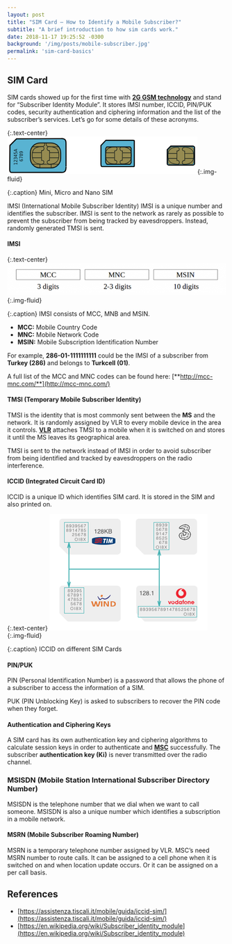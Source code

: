 ```yaml
---
layout: post
title: "SIM Card – How to Identify a Mobile Subscriber?"
subtitle: "A brief introduction to how sim cards work."
date: 2018-11-17 19:25:52 -0300
background: '/img/posts/mobile-subscriber.jpg'
permalink: 'sim-card-basics'
---
```


## SIM Card
SIM cards showed up for the first time with [**2G GSM technology**](/2g-gsm-cellular-network-basics/) and stand for “Subscriber Identity Module”. It stores IMSI number, ICCID, PIN/PUK codes, security authentication and ciphering information and the list of the subscriber’s services. Let’s go for some details of these acronyms.

{:.text-center}
![Subscriber Identity Module](/img/posts/SIM.png){:.img-fluid}

{:.caption}
Mini, Micro and Nano SIM

IMSI (International Mobile Subscriber Identity)
IMSI is a unique number and identifies the subscriber. IMSI is sent to the network as rarely as possible to prevent the subscriber from being tracked by eavesdroppers. Instead, randomly generated TMSI is sent.

#### IMSI

{:.text-center}
![IMSI](/img/posts/mcc-mnc.png){:.img-fluid}

{:.caption}
IMSI consists of MCC, MNB and MSIN.

- **MCC:** Mobile Country Code
- **MNC:** Mobile Network Code
- **MSIN:** Mobile Subscription Identification Number

For example, **286-01-1111111111** could be the IMSI of a subscriber from **Turkey (286)** and belongs to **Turkcell (01)**.

A full list of the MCC and MNC codes can be found here: [**http://mcc-mnc.com/**](http://mcc-mnc.com/)

#### TMSI (Temporary Mobile Subscriber Identity)

TMSI is the identity that is most commonly sent between the **MS** and the network. It is randomly assigned by VLR to every mobile device in the area it controls. [**VLR**](/2g-gsm-cellular-network-basics/) attaches TMSI to a mobile when it is switched on and stores it until the MS leaves its geographical area.

TMSI is sent to the network instead of IMSI in order to avoid subscriber from being identified and tracked by eavesdroppers on the radio interference.

#### ICCID (Integrated Circuit Card ID)
ICCID is a unique ID which identifies SIM card. It is stored in the SIM and also printed on.


{:.text-center}
![ICCID on SIM](/img/posts/ICCID.png){:.img-fluid}

{:.caption}
ICCID on different SIM Cards

#### PIN/PUK

PIN (Personal Identification Number) is a password that allows the phone of a subscriber to access the information of a SIM.

PUK (PIN Unblocking Key) is asked to subscribers to recover the PIN code when they forget.

#### Authentication and Ciphering Keys

A SIM card has its own authentication key and ciphering algorithms to calculate session keys in order to authenticate and [**MSC**]((/2g-gsm-cellular-network-basics/)) successfully. The subscriber **authentication key (Ki)** is never transmitted over the radio channel.

### MSISDN (Mobile Station International Subscriber Directory Number)

MSISDN is the telephone number that we dial when we want to call someone. MSISDN is also a unique number which identifies a subscription in a mobile network.

#### MSRN (Mobile Subscriber Roaming Number)

MSRN is a temporary telephone number assigned by VLR. MSC’s need MSRN number to route calls. It can be assigned to a cell phone when it is switched on and when location update occurs. Or it can be assigned on a per call basis.

## References

- [https://assistenza.tiscali.it/mobile/guida/iccid-sim/](https://assistenza.tiscali.it/mobile/guida/iccid-sim/)
- [https://en.wikipedia.org/wiki/Subscriber_identity_module](https://en.wikipedia.org/wiki/Subscriber_identity_module)